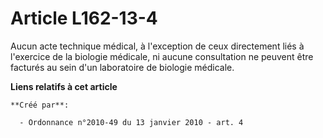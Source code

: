 # Article L162-13-4

Aucun acte technique médical, à l'exception de ceux directement liés à l'exercice de la biologie médicale, ni aucune
consultation ne peuvent être facturés au sein d'un laboratoire de biologie médicale.

**Liens relatifs à cet article**

	**Créé par**:

	  - Ordonnance n°2010-49 du 13 janvier 2010 - art. 4
